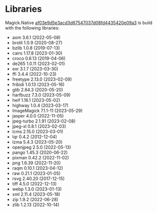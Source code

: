 # Libraries
Magick.Native [af03e9d5e3acd3d67547037d08fd4435420e09a3](https://github.com/dlemstra/Magick.Native/commit/af03e9d5e3acd3d67547037d08fd4435420e09a3) is build with the following libraries:

- aom 3.6.1 (2022-05-08)
- brotli 1.0.9 (2020-08-27)
- bzlib 1.0.8 (2019-07-13)
- cairo 1.17.8 (2023-01-30)
- croco 0.6.13 (2019-04-06)
- de265 1.0.11 (2023-02-01)
- exr 3.1.7 (2023-03-30)
- ffi 3.4.4 (2022-10-23)
- freetype 2.13.0 (2023-02-09)
- fribidi 1.0.13 (2023-05-16)
- glib 2.64.3 (2020-05-20)
- harfbuzz 7.3.0 (2023-05-09)
- heif 1.16.1 (2023-05-02)
- highway 1.0.4 (2023-03-17)
- ImageMagick 7.1.1-11 (2023-05-29)
- jasper 4.0.0 (2022-11-05)
- jpeg-turbo 2.1.91 (2023-02-08)
- jpeg-xl 0.8.1 (2023-02-03)
- lcms 2.15.0 (2023-03-01)
- lqr 0.4.2 (2012-12-04)
- lzma 5.4.3 (2023-05-20)
- openjpeg 2.5.0 (2022-05-13)
- pango 1.45.3 (2020-06-22)
- pixman 0.42.2 (2022-11-02)
- png 1.6.39 (2022-11-20)
- raqm 0.10.1 (2023-04-12)
- raw 0.21.1 (2023-01-05)
- rsvg 2.40.20 (2017-12-15)
- tiff 4.5.0 (2022-12-13)
- webp 1.3.0 (2023-01-13)
- xml 2.11.4 (2023-05-18)
- zip 1.9.2 (2022-06-28)
- zlib 1.2.13 (2022-10-14)
